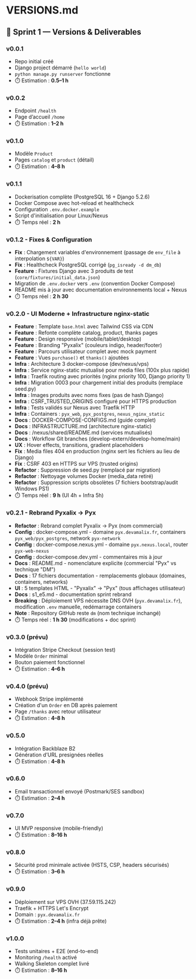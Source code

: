 # VERSIONS.md

## 🚀 Sprint 1 — Versions & Deliverables

### v0.0.1
- Repo initial créé
- Django project démarré (`hello world`)
- `python manage.py runserver` fonctionne
- ⏱️ Estimation : **0.5–1 h**

### v0.0.2
- Endpoint `/health`
- Page d’accueil `/home`
- ⏱️ Estimation : **1–2 h**

### v0.1.0
- Modèle `Product`
- Pages `catalog` et `product` (détail)
- ⏱️ Estimation : **4–8 h**

### v0.1.1
- Dockerisation complète (PostgreSQL 16 + Django 5.2.6)
- Docker Compose avec hot-reload et healthcheck
- Configuration `.env.docker.example`
- Script d'initialisation pour Linux/Nexus
- ⏱️ Temps réel : **2 h**

### v0.1.2 - Fixes & Configuration
- **Fix** : Chargement variables d'environnement (passage de `env_file` à interpolation `${VAR}`)
- **Fix** : Healthcheck PostgreSQL corrigé (`pg_isready -d dm_db`)
- **Feature** : Fixtures Django avec 3 produits de test (`core/fixtures/initial_data.json`)
- Migration de `.env.docker` vers `.env` (convention Docker Compose)
- README mis à jour avec documentation environnements local + Nexus
- ⏱️ Temps réel : **2 h 30**

### v0.2.0 - UI Moderne + Infrastructure nginx-static
- **Feature** : Template `base.html` avec Tailwind CSS via CDN
- **Feature** : Refonte complète catalog, product, thanks pages
- **Feature** : Design responsive (mobile/tablet/desktop)
- **Feature** : Branding "Pyxalix" (couleurs indigo, header/footer)
- **Feature** : Parcours utilisateur complet avec mock payment
- **Feature** : Vues `purchase()` et `thanks()` ajoutées
- **Infra** : Architecture 3 docker-compose (dev/nexus/vps)
- **Infra** : Service nginx-static mutualisé pour media files (100x plus rapide)
- **Infra** : Traefik routing avec priorités (nginx priority 100, Django priority 1)
- **Infra** : Migration 0003 pour chargement initial des produits (remplace seed.py)
- **Infra** : Images produits avec noms fixes (pas de hash Django)
- **Infra** : CSRF_TRUSTED_ORIGINS configuré pour HTTPS production
- **Infra** : Tests validés sur Nexus avec Traefik HTTP
- **Infra** : Containers : `pyx_web`, `pyx_postgres`, `nexus_nginx_static`
- **Docs** : DOCKER-COMPOSE-CONFIGS.md (guide complet)
- **Docs** : INFRASTRUCTURE.md (architecture nginx-static)
- **Docs** : /nexus/shared/README.md (services mutualisés)
- **Docs** : Workflow Git branches (develop-extern/develop-home/main)
- **UX** : Hover effects, transitions, gradient placeholders
- **Fix** : Media files 404 en production (nginx sert les fichiers au lieu de Django)
- **Fix** : CSRF 403 en HTTPS sur VPS (trusted origins)
- **Refactor** : Suppression de seed.py (remplacé par migration)
- **Refactor** : Nettoyage volumes Docker (media_data retiré)
- **Refactor** : Suppression scripts obsolètes (7 fichiers bootstrap/audit Windows PS1)
- ⏱️ Temps réel : **9 h** (UI 4h + Infra 5h)

### v0.2.1 - Rebrand Pyxalix → Pyx
- **Refactor** : Rebrand complet Pyxalix → Pyx (nom commercial)
- **Config** : docker-compose.yml - domaine `pyx.devamalix.fr`, containers `pyx_web/pyx_postgres`, network `pyx-network`
- **Config** : docker-compose.nexus.yml - domaine `pyx.nexus.local`, router `pyx-web-nexus`
- **Config** : docker-compose.dev.yml - commentaires mis à jour
- **Docs** : README.md - nomenclature explicite (commercial "Pyx" vs technique "DM")
- **Docs** : 17 fichiers documentation - remplacements globaux (domaines, containers, networks)
- **UI** : 5 templates HTML - "Pyxalix" → "Pyx" (tous affichages utilisateur)
- **Docs** : s1_e5.md - documentation sprint rebrand
- **Breaking** : Déploiement VPS nécessite DNS OVH (`pyx.devamalix.fr`), modification `.env` manuelle, redémarrage containers
- **Note** : Repository GitHub reste `dm` (nom technique inchangé)
- ⏱️ Temps réel : **1 h 30** (modifications + doc sprint)

### v0.3.0 (prévu)
- Intégration Stripe Checkout (session test)
- Modèle `Order` minimal
- Bouton paiement fonctionnel
- ⏱️ Estimation : **4–6 h**

### v0.4.0 (prévu)
- Webhook Stripe implémenté
- Création d'un `Order` en DB après paiement
- Page `/thanks` avec retour utilisateur
- ⏱️ Estimation : **4–8 h**

### v0.5.0
- Intégration Backblaze B2
- Génération d’URL presignées réelles
- ⏱️ Estimation : **4–8 h**

### v0.6.0
- Email transactionnel envoyé (Postmark/SES sandbox)
- ⏱️ Estimation : **2–4 h**

### v0.7.0
- UI MVP responsive (mobile-friendly)
- ⏱️ Estimation : **8–16 h**

### v0.8.0
- Sécurité prod minimale activée (HSTS, CSP, headers sécurisés)
- ⏱️ Estimation : **3–6 h**

### v0.9.0
- Déploiement sur VPS OVH (37.59.115.242)
- Traefik + HTTPS Let's Encrypt
- Domain : `pyx.devamalix.fr`
- ⏱️ Estimation : **2–4 h** (infra déjà prête)

### v1.0.0
- Tests unitaires + E2E (end-to-end)
- Monitoring `/health` activé
- Walking Skeleton complet livré
- ⏱️ Estimation : **8–16 h**